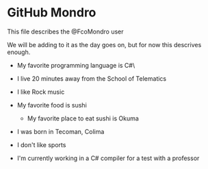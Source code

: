 # GitHub Mondro
This file describes the @FcoMondro user

We will be adding to it as the day goes on, but for now this descrives enough.

- My favorite programming language is C#\


- I live 20 minutes away from the School of Telematics
- I like Rock music
- My favorite food is sushi
	- My favorite place to eat sushi is Okuma
- I was born in Tecoman, Colima
- I don't like sports
- I'm currently working in a C# compiler for a test with a professor